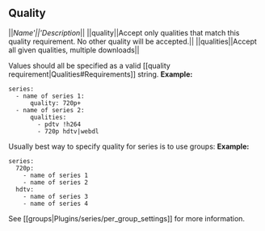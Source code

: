 ## Quality

||**Name*'||'*Description**||
||quality||Accept only qualities that match this quality requirement. No other quality will be accepted.||
||qualities||Accept all given qualities, multiple downloads||

Values should all be specified as a valid [[quality requirement|Qualities#Requirements]] string.
**Example:**


    series:
      - name of series 1:
          quality: 720p+
      - name of series 2:
          qualities:
            - pdtv !h264
            - 720p hdtv|webdl


Usually best way to specify quality for series is to use groups:
**Example:**


    series:
      720p:
        - name of series 1
        - name of series 2
      hdtv:
        - name of series 3
        - name of series 4


See [[groups|Plugins/series/per_group_settings]] for more information.
